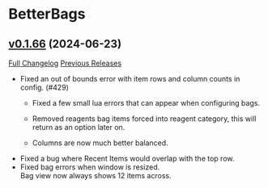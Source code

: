 # BetterBags

## [v0.1.66](https://github.com/Cidan/BetterBags/tree/v0.1.66) (2024-06-23)
[Full Changelog](https://github.com/Cidan/BetterBags/compare/v0.1.65...v0.1.66) [Previous Releases](https://github.com/Cidan/BetterBags/releases)

- Fixed an out of bounds error with item rows and column counts in config. (#429)  
    * Fixed a few small lua errors that can appear when configuring bags.  
    * Removed reagents bag items forced into reagent category, this will return as an option later on.  
    * Columns are now much better balanced.  
- Fixed a bug where Recent Items would overlap with the top row.  
- Fixed bag errors when window is resized.  
    Bag view now always shows 12 items across.  
